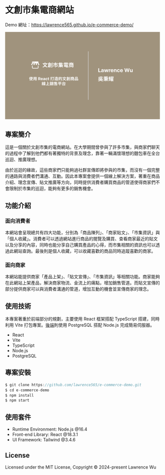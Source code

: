 # 文創市集電商網站

Demo 網址：https://lawrence565.github.io/e-commerce-demo/

![e-commerce-demo](/public/Cover.png)

## 專案簡介

這是一個關於文創市集的電商網站。在大學期間曾參與了許多市集，與商家們聊天的過程中了解到他們都有著獨特的背景及理念，靠著一輛滿懷理想的麵包車在全台巡迴、推廣理想。

由於巡迴的緣故，這些商家們只能夠過社群宣傳即將參與的市集，而沒有一個完整的通路與消費者們溝通、互動。因此本專案會提供一個線上解決方案，著重在商品介紹、理念宣傳、貼文推廣等方向，同時提供消費者購買商品的管道使得商家們不會限制於市集的巡迴，能夠有更多的銷售機會。

## 功能介紹

### 面向消費者

本網站會呈現總共有四大功能，分別為「商品陳列」、「商家貼文」、「市集資訊」與「個人收藏」。消費者可以透過網站進行商品的閱覽及購買、查看商家最近的貼文以及分享的內容，同時也能分享自己購買產品的心得，而市集相關的資訊也可以透過此網站查詢。最後則是個人收藏，可以收藏喜歡的商品同時追蹤喜歡的商家。

### 面向商家

本網站能提供商家「產品上架」、「貼文宣傳」、「市集資訊」等相關功能。商家能夠在此網站上架產品，解決商家物流、金流上的痛點，增加銷售管道。而貼文宣傳的部分提供商家可以與消費者溝通的管道，增加互動的機會並宣傳商家的理念。

## 使用技術

本專案著重於前端部分的規劃，主要使用 React 框架搭配 TypeScript 搭建，同時利用 Vite 打包專案。[後端](https://github.com/lawrence565/e-commerce-backend)則使用 PostgreSQL 搭配 Node.js 完成簡易伺服器。

- React
- Vite
- TypeScript
- Node.js
- PostgreSQL

## 專案安裝

```JavaScript
$ git clone https://github.com/lawrence565/e-commerce-demo.git
$ cd e-commerce-demo
$ npm install
$ npm start
```

## 使用套件

- Runtime Environment: Node.js @16.4
- Front-end Library: React @18.3.1
- UI Framework: Tailwind @3.4.6

## License

Licensed under the MIT License, Copyright © 2024-present Lawrence Wu
